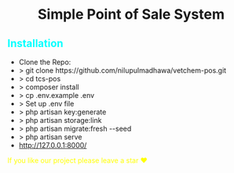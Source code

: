 <center><h1> Simple Point of Sale  System </h1></center>
<h2 style="color:cyan">Installation</h2>
<ul>
    <li>Clone the Repo: <br> </li>
    <li style=""> > git clone https://github.com/nilupulmadhawa/vetchem-pos.git</li>
    <li> > cd tcs-pos</li>
    <li> > composer install</li>
    <li> > cp .env.example .env</li>
    <li> > Set up .env file</li>
    <li> > php artisan key:generate</li>
    <li> > php artisan storage:link</li>
    <li> > php artisan migrate:fresh --seed</li>
    <li> > php artisan serve</li>
    <li> <a href="http://127.0.0.1:8000/">http://127.0.0.1:8000/</a> </li>
    </ul>
    <p style="color:yellow">If you like our project please leave a star ❤<p>


